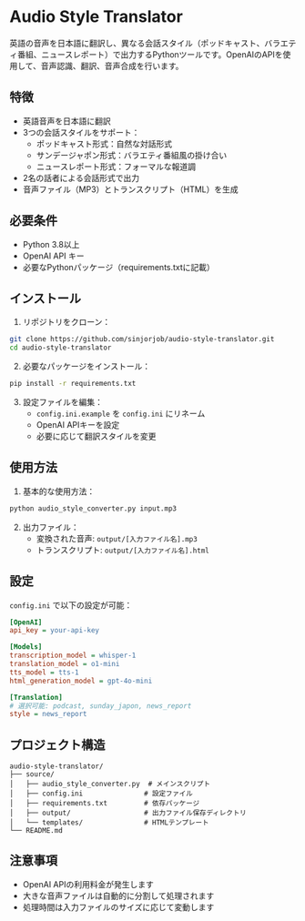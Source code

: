 # Audio Style Translator

英語の音声を日本語に翻訳し、異なる会話スタイル（ポッドキャスト、バラエティ番組、ニュースレポート）で出力するPythonツールです。OpenAIのAPIを使用して、音声認識、翻訳、音声合成を行います。

## 特徴

- 英語音声を日本語に翻訳
- 3つの会話スタイルをサポート：
  - ポッドキャスト形式：自然な対話形式
  - サンデージャポン形式：バラエティ番組風の掛け合い
  - ニュースレポート形式：フォーマルな報道調
- 2名の話者による会話形式で出力
- 音声ファイル（MP3）とトランスクリプト（HTML）を生成

## 必要条件

- Python 3.8以上
- OpenAI API キー
- 必要なPythonパッケージ（requirements.txtに記載）

## インストール

1. リポジトリをクローン：
```bash
git clone https://github.com/sinjorjob/audio-style-translator.git
cd audio-style-translator
```

2. 必要なパッケージをインストール：
```bash
pip install -r requirements.txt
```

3. 設定ファイルを編集：
   - `config.ini.example` を `config.ini` にリネーム
   - OpenAI APIキーを設定
   - 必要に応じて翻訳スタイルを変更

## 使用方法

1. 基本的な使用方法：
```bash
python audio_style_converter.py input.mp3
```

2. 出力ファイル：
   - 変換された音声: `output/[入力ファイル名].mp3`
   - トランスクリプト: `output/[入力ファイル名].html`

## 設定

`config.ini` で以下の設定が可能：

```ini
[OpenAI]
api_key = your-api-key

[Models]
transcription_model = whisper-1
translation_model = o1-mini
tts_model = tts-1
html_generation_model = gpt-4o-mini

[Translation]
# 選択可能: podcast, sunday_japon, news_report
style = news_report
```

## プロジェクト構造

```
audio-style-translator/
├── source/
│   ├── audio_style_converter.py  # メインスクリプト
│   ├── config.ini               # 設定ファイル
│   ├── requirements.txt         # 依存パッケージ
│   ├── output/                  # 出力ファイル保存ディレクトリ
│   └── templates/               # HTMLテンプレート
└── README.md
```


## 注意事項

- OpenAI APIの利用料金が発生します
- 大きな音声ファイルは自動的に分割して処理されます
- 処理時間は入力ファイルのサイズに応じて変動します

